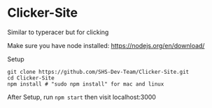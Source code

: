 # Clicker-Site
Similar to typeracer but for clicking

Make sure you have node installed: https://nodejs.org/en/download/

Setup
```
git clone https://github.com/SHS-Dev-Team/Clicker-Site.git
cd Clicker-Site
npm install # "sudo npm install" for mac and linux

```

After Setup, run `npm start` then visit localhost:3000

